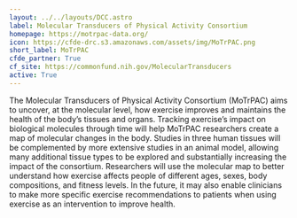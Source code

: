 ```yaml
---
layout: ../../layouts/DCC.astro
label: Molecular Transducers of Physical Activity Consortium
homepage: https://motrpac-data.org/
icon: https://cfde-drc.s3.amazonaws.com/assets/img/MoTrPAC.png
short_label: MoTrPAC
cfde_partner: True
cf_site: https://commonfund.nih.gov/MolecularTransducers
active: True
---
```

The Molecular Transducers of Physical Activity Consortium (MoTrPAC) aims to uncover, at the molecular level, how exercise improves and maintains the health of the body’s tissues and organs. Tracking exercise’s impact on biological molecules through time will help MoTrPAC researchers create a map of molecular changes in the body. Studies in three human tissues will be complemented by more extensive studies in an animal model, allowing many additional tissue types to be explored and substantially increasing the impact of the consortium. Researchers will use the molecular map to better understand how exercise affects people of different ages, sexes, body compositions, and fitness levels. In the future, it may also enable clinicians to make more specific exercise recommendations to patients when using exercise as an intervention to improve health.
